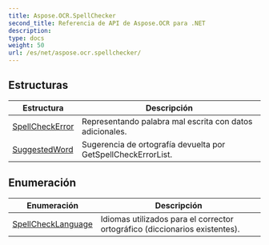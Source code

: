 ```yaml
---
title: Aspose.OCR.SpellChecker
second_title: Referencia de API de Aspose.OCR para .NET
description: 
type: docs
weight: 50
url: /es/net/aspose.ocr.spellchecker/
---
```



## Estructuras

| Estructura | Descripción |
| --- | --- |
| [SpellCheckError](./spellcheckerror/) | Representando palabra mal escrita con datos adicionales. |
| [SuggestedWord](./suggestedword/) | Sugerencia de ortografía devuelta por GetSpellCheckErrorList. |
## Enumeración

| Enumeración | Descripción |
| --- | --- |
| [SpellCheckLanguage](./spellchecklanguage/) | Idiomas utilizados para el corrector ortográfico (diccionarios existentes). |


